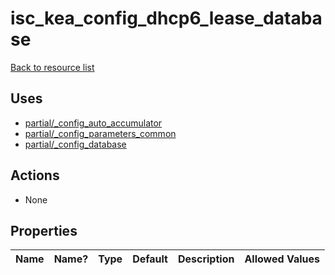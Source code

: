 # isc_kea_config_dhcp6_lease_database

[Back to resource list](../README.md#resources)

## Uses

- [partial/_config_auto_accumulator](partial/isc_kea__config_auto_accumulator.md)
- [partial/_config_parameters_common](partial/isc_kea__config_parameters_common.md)
- [partial/_config_database](partial/isc_kea__config_database.md)

## Actions

- None

## Properties

| Name | Name? | Type | Default | Description | Allowed Values |
| ---- | ----- | ---- | ------- | ----------- | -------------- |

